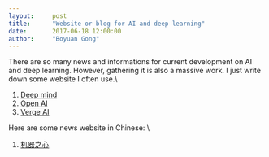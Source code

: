 ```yaml
---
layout:     post
title:      "Website or blog for AI and deep learning"
date:       2017-06-18 12:00:00
author:     "Boyuan Gong"
---
```


There are so many news and informations for current development on AI and deep learning. However, gathering it is also a massive work. I just write down some website I often use.\\

1. [Deep mind](https://www.deepmind.com "Google Deep Mind")
2. [Open AI](https://blog.openai.com "Open AI")
3. [Verge AI](https://www.theverge.com/ai-artificial-intelligence "Verge AI")

Here are some news website in Chinese: \\
1. [机器之心](https://www.jiqizhixin.com "Ji qi zhi xin")


